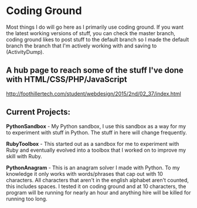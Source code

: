 # Coding Ground
Most things I do will go here as I primarily use coding ground. If you want the latest working versions of stuff, you can check the master branch, coding ground likes to post stuff to the default branch so I made the default branch the branch that I'm actively working with and saving to (ActivityDump).

## A hub page to reach some of the stuff I've done with HTML/CSS/PHP/JavaScript
http://foothillertech.com/student/webdesign/2015/2nd/02_37/index.html

## Current Projects:
**PythonSandbox** - My Python sandbox, I use this sandbox as a way for my to experiment with stuff in Python. The stuff in here will change frequently.

**RubyToolbox** - This started out as a sandbox for me to experiment with Ruby and eventually evolved into a toolbox that I worked on to improve my skill with Ruby.

**PythonAnagram** - This is an anagram solver I made with Python. To my knowledge it only works with words/phrases that cap out with 10 characters. All characters that aren't in the english alphabet aren't counted, this includes spaces. I tested it on coding ground and at 10 characters, the program will be running for nearly an hour and anything hire will be killed for running too long.
